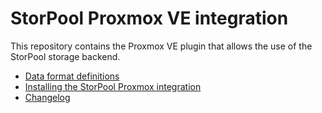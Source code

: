 <!--
SPDX-FileCopyrightText: StorPool <support@storpool.com>
SPDX-License-Identifier: BSD-2-Clause
-->

# StorPool Proxmox VE integration

This repository contains the Proxmox VE plugin that allows the use of
the StorPool storage backend.

- [Data format definitions](data.md)
- [Installing the StorPool Proxmox integration](install.md)
- [Changelog](changes.md)
